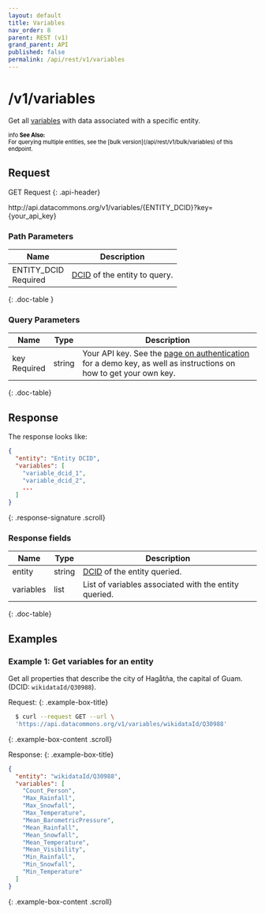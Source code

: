 ```yaml
---
layout: default
title: Variables
nav_order: 8
parent: REST (v1)
grand_parent: API
published: false
permalink: /api/rest/v1/variables
---
```


# /v1/variables

Get all [variables](/glossary.html#variable) with data associated with a specific entity.

<div markdown="span" class="alert alert-warning" role="alert" style="color:black; font-size: 0.8em">
    <span class="material-icons md-16">info </span><b>See Also:</b><br />
    For querying multiple entities, see the [bulk version](/api/rest/v1/bulk/variables) of this endpoint.
</div>

## Request

GET Request
{: .api-header}

<div class="api-signature">
http://api.datacommons.org/v1/variables/{ENTITY_DCID}?key={your_api_key}
</div>

<script src="/assets/js/syntax_highlighting.js"></script>

### Path Parameters

| Name                                                | Description                   |
| --------------------------------------------------- | ----------------------------- |
| ENTITY_DCID <br /> <required-tag>Required</required-tag> | [DCID](/glossary.html#dcid) of the entity to query. |
{: .doc-table }

### Query Parameters

| Name     | Type   | Description                |
| -------- | ------ | -------------------------- |
| key <br /> <required-tag>Required</required-tag>   | string | Your API key. See the [page on authentication](/api/rest/v1/getting_started#authentication) for a demo key, as well as instructions on how to get your own key. |
{: .doc-table}

## Response

The response looks like:

```json
{
  "entity": "Entity DCID",
  "variables": [
    "variable_dcid_1",
    "variable_dcid_2",
    ...
  ]
}
```
{: .response-signature .scroll}

### Response fields

| Name     | Type   | Description                |
| -------- | ------ | -------------------------- |
| entity   | string   | [DCID](/glossary.html#dcid) of the entity queried. |
| variables | list | List of variables associated with the entity queried. |
{: .doc-table}

## Examples

### Example 1: Get variables for an entity

Get all properties that describe the city of Hagåtña, the capital of Guam. (DCID: `wikidataId/Q30988`).

Request:
{: .example-box-title}
```bash
  $ curl --request GET --url \
  'https://api.datacommons.org/v1/variables/wikidataId/Q30988'
```
{: .example-box-content .scroll}

Response:
{: .example-box-title}
```json
{
  "entity": "wikidataId/Q30988",
  "variables": [
    "Count_Person",
    "Max_Rainfall",
    "Max_Snowfall",
    "Max_Temperature",
    "Mean_BarometricPressure",
    "Mean_Rainfall",
    "Mean_Snowfall",
    "Mean_Temperature",
    "Mean_Visibility",
    "Min_Rainfall",
    "Min_Snowfall",
    "Min_Temperature"
  ]
}
```
{: .example-box-content .scroll}
